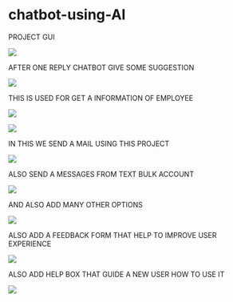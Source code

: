 # chatbot-using-AI

PROJECT GUI

![](OUTPUT/1.JPG)

AFTER ONE REPLY CHATBOT GIVE SOME SUGGESTION

![](OUTPUT/2.JPG)

THIS IS USED FOR GET A INFORMATION OF EMPLOYEE 

![](OUTPUT/3.JPG)



![](OUTPUT/4.JPG)



IN THIS WE SEND A MAIL USING THIS PROJECT


![](OUTPUT/5.JPG)



ALSO SEND A MESSAGES FROM TEXT BULK ACCOUNT


![](OUTPUT/6.JPG)


AND ALSO ADD MANY OTHER OPTIONS


![](OUTPUT/7.JPG)


ALSO ADD A FEEDBACK FORM THAT HELP TO IMPROVE USER EXPERIENCE



![](OUTPUT/8.JPG)



ALSO ADD HELP BOX THAT GUIDE A NEW USER HOW TO USE IT



![](OUTPUT/9.JPG)




